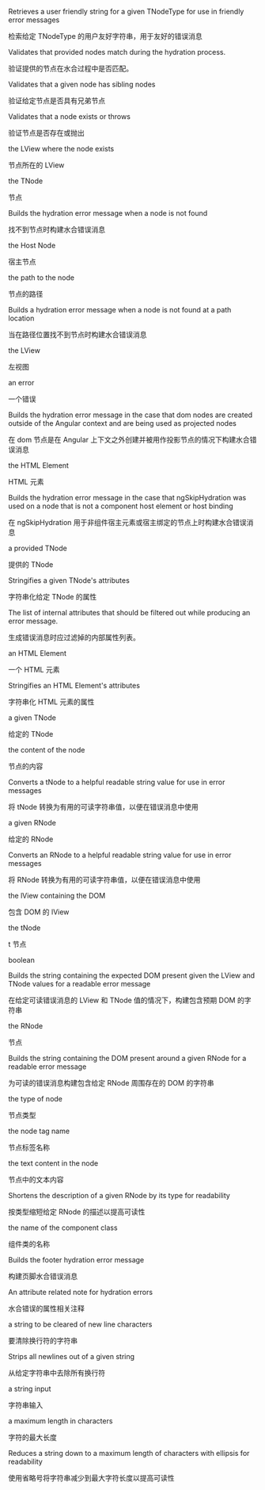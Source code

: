 Retrieves a user friendly string for a given TNodeType for use in
friendly error messages

检索给定 TNodeType 的用户友好字符串，用于友好的错误消息

Validates that provided nodes match during the hydration process.

验证提供的节点在水合过程中是否匹配。

Validates that a given node has sibling nodes

验证给定节点是否具有兄弟节点

Validates that a node exists or throws

验证节点是否存在或抛出

the LView where the node exists

节点所在的 LView

the TNode

节点

Builds the hydration error message when a node is not found

找不到节点时构建水合错误消息

the Host Node

宿主节点

the path to the node

节点的路径

Builds a hydration error message when a node is not found at a path location

当在路径位置找不到节点时构建水合错误消息

the LView

左视图

an error

一个错误

Builds the hydration error message in the case that dom nodes are created outside of
the Angular context and are being used as projected nodes

在 dom 节点是在 Angular 上下文之外创建并被用作投影节点的情况下构建水合错误消息

the HTML Element

HTML 元素

Builds the hydration error message in the case that ngSkipHydration was used on a
node that is not a component host element or host binding

在 ngSkipHydration 用于非组件宿主元素或宿主绑定的节点上时构建水合错误消息

a provided TNode

提供的 TNode

Stringifies a given TNode's attributes

字符串化给定 TNode 的属性

The list of internal attributes that should be filtered out while
producing an error message.

生成错误消息时应过滤掉的内部属性列表。

an HTML Element

一个 HTML 元素

Stringifies an HTML Element's attributes

字符串化 HTML 元素的属性

a given TNode

给定的 TNode

the content of the node

节点的内容

Converts a tNode to a helpful readable string value for use in error messages

将 tNode 转换为有用的可读字符串值，以便在错误消息中使用

a given RNode

给定的 RNode

Converts an RNode to a helpful readable string value for use in error messages

将 RNode 转换为有用的可读字符串值，以便在错误消息中使用

the lView containing the DOM

包含 DOM 的 lView

the tNode

t 节点

boolean



Builds the string containing the expected DOM present given the LView and TNode
values for a readable error message

在给定可读错误消息的 LView 和 TNode 值的情况下，构建包含预期 DOM 的字符串

the RNode

节点

Builds the string containing the DOM present around a given RNode for a
readable error message

为可读的错误消息构建包含给定 RNode 周围存在的 DOM 的字符串

the type of node

节点类型

the node tag name

节点标签名称

the text content in the node

节点中的文本内容

Shortens the description of a given RNode by its type for readability

按类型缩短给定 RNode 的描述以提高可读性

the name of the component class

组件类的名称

Builds the footer hydration error message

构建页脚水合错误消息

An attribute related note for hydration errors

水合错误的属性相关注释

a string to be cleared of new line characters

要清除换行符的字符串

Strips all newlines out of a given string

从给定字符串中去除所有换行符

a string input

字符串输入

a maximum length in characters

字符的最大长度

Reduces a string down to a maximum length of characters with ellipsis for readability

使用省略号将字符串减少到最大字符长度以提高可读性